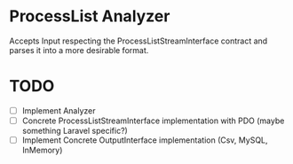 # ProcessList Analyzer

Accepts Input respecting the ProcessListStreamInterface contract and parses it into a more desirable format.

# TODO

- [ ] Implement Analyzer
- [ ] Concrete ProcessListStreamInterface implementation with PDO (maybe something Laravel specific?)
- [ ] Implement Concrete OutputInterface implementation (Csv, MySQL, InMemory)